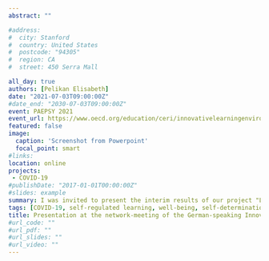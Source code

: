 ```yaml
---
abstract: ""

#address:
#  city: Stanford
#  country: United States
#  postcode: "94305"
#  region: CA
#  street: 450 Serra Mall

all_day: true
authors: [Pelikan Elisabeth]
date: "2021-07-03T09:00:00Z"
#date_end: "2030-07-03T09:00:00Z"
event: PAEPSY 2021
event_url: https://www.oecd.org/education/ceri/innovativelearningenvironments.htm
featured: false
image:
  caption: 'Screenshot from Powerpoint'
  focal_point: smart
#links:
location: online
projects:
 - COVID-19
#publishDate: "2017-01-01T00:00:00Z"
#slides: example
summary: I was invited to present the interim results of our project "Learning under COVID-19 conditions" at the network-meeting of the German-speaking Innovative Learning Environment Network (ILE). 
tags: [COVID-19, self-regulated learning, well-being, self-determination theory, Learning under COVID-19, presentation]
title: Presentation at the network-meeting of the German-speaking Innovative Learning Environment Network
#url_code: ""
#url_pdf: ""
#url_slides: ""
#url_video: ""
---
```

